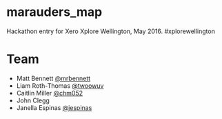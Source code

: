 # marauders_map

Hackathon entry for Xero Xplore Wellington, May 2016. #xplorewellington

# Team
* Matt Bennett [@mrbennett](https://github.com/mrbennett)
* Liam Roth-Thomas [@twoowuv](https://github.com/twoowuv)
* Caitlin Miller [@chm052](https://github.com/chm052)
* John Clegg
* Janella Espinas [@jespinas](https://github.com/jespinas)
